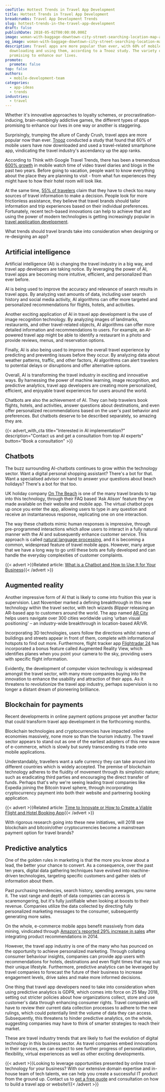 ```yaml
---
ceoTitle: Hottest Trends in Travel App Development
title: Hottest Trends in Travel App Development
breadcrumbs: Travel App Development Trends
slug: hottest-trends-in-the-travel-app-development
draft: false
publishDate: 2018-05-02T00:00:00.000Z
image: woman-with-baggage-downtown-city-street-searching-location-map-application-online-smart-phone-using-gps-navigating.jpg
og_image: woman-with-baggage-downtown-city-street-searching-location-map-application-online-smart-phone-using-gps-navigating.jpg
description: Travel apps are more popular than ever, with 60% of mobile users
  downloading and using them, according to a Tnooz study. The variety of apps
  promising to enhance our lives.
promote:
  promote: false
top: false
authors:
  - mobile-development-team
categories:
  - app-ideas
  - trends
industries:
  - travel
---
```

Whether it's innovative approaches to loyalty schemes, or procrastination-inducing, brain-numbingly addictive games, the different types of apps promising to enhance our lives in one way or another is staggering.

Surprisingly, trumping the allure of Candy Crush, travel apps are more popular now than ever. <a href="https://www.tnooz.com/article/six-out-of-ten-mobile-users-now-downloading-travel-apps/" rel="nofollow" target="_blank">Tnooz</a> conducted a study that found that 60% of mobile users have now downloaded and used a travel-related smartphone app, vindicating the travel industry's ascendancy up the app ranks.

According to Think with Google Travel Trends, there has been a tremendous <a href="https://www.thinkwithgoogle.com/consumer-insights/consumer-purchase-product-reviews/" rel="nofollow" target="_blank">600% growth</a> in mobile watch time of video travel diaries and blogs in the past two years. Before going to vacation, people want to know everything about the place they are planning to visit - from what fun experiences they might have to how their hotel room will look like.

At the same time, <a href="https://www.thinkwithgoogle.com/consumer-insights/consumer-trends/age-of-assistance-travel-marketing/" rel="nofollow" target="_blank">55% of travelers</a> claim that they have to check too many sources of travel information to make a decision. People look for more frictionless assistance, they believe that travel brands should tailor information and trip experiences based on their individual preferences. Fortunately, recent tech-based innovations can help to achieve that and using the power of modern technologies is getting increasingly popular in [travel application development](https://anadea.info/solutions/travel-app-development).

What trends should travel brands take into consideration when designing or re-designing an app?

## Artificial intelligence
Artificial intelligence (AI) is changing the travel industry in a big way, and travel app developers are taking notice. By leveraging the power of AI, travel apps are becoming more intuitive, efficient, and personalized than ever before.

AI is being used to improve the accuracy and relevance of search results in travel apps. By analyzing vast amounts of data, including user search history and social media activity, AI algorithms can offer more targeted and personalized recommendations for flights, hotels, and activities.

Another exciting application of AI in travel app development is the use of image recognition technology. By analyzing images of landmarks, restaurants, and other travel-related objects, AI algorithms can offer more detailed information and recommendations to users. For example, an AI-powered travel app might be able to identify a restaurant in a photo and provide reviews, menus, and reservation options.

Finally, AI is also being used to improve the overall travel experience by predicting and preventing issues before they occur. By analyzing data about weather patterns, traffic, and other factors, AI algorithms can alert travelers to potential delays or disruptions and offer alternative options.

Overall, AI is transforming the travel industry in exciting and innovative ways. By harnessing the power of machine learning, image recognition, and predictive analytics, travel app developers are creating more personalized, efficient, and enjoyable travel experiences for users around the world.

Chatbots are also the achievement of AI. They can help travelers book flights, hotels, and activities, answer questions about destinations, and even offer personalized recommendations based on the user's past behavior and preferences. But chatbots deserve to be described separately, so amazing they are.

{{< advert_with_cta title="Interested in AI implementation?" description="Contact us and get a consultation from top AI experts" button="Book a consultation" >}}

## Chatbots

The buzz surrounding AI-chatbots continues to grow within the technology sector. Want a digital personal shopping assistant? There's a bot for that. Want a specialised advisor on hand to answer your questions about beach holidays? There's a bot for that too.

UK holiday company <a href="https://www.onthebeach.co.uk/" rel="nofollow" target="_blank">On The Beach</a> is one of the many travel brands to tap into this technology, through their FAQ based 'Ask Alison' feature they've made available on their website and mobile app. The virtual chatbot pops up once you enter the app, allowing users to type in any question and receive an instantaneous response, replicating one on one interaction.

The way these chatbots mimic human responses is impressive, through pre-programmed interactions which allow users to interact in a fully natural manner with the AI and subsequently enhance customer service. This approach is called <a href="http://www.mind.ilstu.edu/curriculum/protothinker/natural_language_processing.php" rel="nofollow" target="_blank">natural language processing</a>, and it is becoming a common, widespread feature of travel mobile apps. However, many argue that we have a long way to go until these bots are fully developed and can handle the everyday complexities of customer complaints.

{{< advert >}}Related article: [What is a Chatbot and How to Use It for Your Business](https://anadea.info/blog/what-is-a-chatbot-and-how-to-use-it-for-business){{< /advert >}}

## Augmented reality

Another impressive form of AI that is likely to come into fruition this year is supervision. Last November marked a defining breakthrough in this new technology within the travel sector, with tech wizards *Blippar* releasing an AR-based app to customers around the world. The app named <a href="https://blippar.com/en/resources/blog/2017/11/06/welcome-ar-city-future-maps-and-navigation/" rel="nofollow" target="_blank">AR City</a> helps users navigate over 300 cities worldwide using 'urban visual positioning' – an industry-wide breakthrough in location-based AR/VR.

Incorporating 3D technologies, users follow the directions whilst names of buildings and streets appear in front of them, complete with informational hotspots to find out more. Furthermore, flight tracker app <a href="https://www.flightradar24.com/54,-2/7" rel="nofollow" target="_blank">Flightradar 24</a> has incorporated a bonus feature called Augmented Reality View, which identifies planes when you point your camera to the sky, providing users with specific flight information.

Evidently, the development of computer vision technology is widespread amongst the travel sector, with many more companies buying into the innovation to enhance the usability and attraction of their apps. As it threatens to revolutionize the travel app industry, perhaps supervision is no longer a distant dream of pioneering brilliance.

## Blockchain for payments

Recent developments in online payment options propose yet another factor that could transform travel app development in the forthcoming months.

Blockchain technologies and cryptocurrencies have impacted online economies massively, none more so than the tourism industry. The travel sector appears to stand out as one of the earliest adopters of this new wave of e-commerce, which is slowly but surely transcending its trade onto mobile applications.

Understandably, travellers want a safe currency they can take around into different countries which is widely accepted. The premise of blockchain technology adheres to the fluidity of movement through its simplistic nature; such as eradicating third parties and encouraging the direct transfer of funds. Perhaps that's why we're seeing leading travel companies like Expedia joining the Bitcoin travel sphere, through incorporating cryptocurrency payment into both their website and partnering booking application.

{{< advert >}}Related article: [Time to Innovate or How to Create a Viable Flight and Hotel Booking App](https://anadea.info/blog/time-to-innovate-or-how-to-create-a-viable-flight-and-hotel-booking-app){{< /advert >}}

With rigorous research going into these new initiatives, will 2018 see blockchain and bitcoin/other cryptocurrencies become a mainstream payment option for travel brands?

## Predictive analytics

One of the golden rules in marketing is that the more you know about a lead, the better your chance to convert. As a consequence, over the past ten years, digital data gathering techniques have evolved into machine-driven technologies, targeting specific customers and gather islets of information about them.

Past purchasing tendencies, search history, spending averages, you name it. The vast range and depth of data companies can access is scaremongering, but it's fully justifiable when looking at boosts to their revenue. Companies utilize the data collected by directing fully personalized marketing messages to the consumer, subsequently generating more sales.

On the whole, e-commerce mobile apps benefit massively from data mining, vindicated through <a href="http://rejoiner.com/resources/amazon-recommendations-secret-selling-online/" rel="nofollow" target="_blank">Amazon's reported 29% increase in sales</a> after integrating product recommendations in 2014.

However, the travel app industry is one of the many who has pounced on the opportunity to achieve personalized marketing. Through collating consumer behaviour insights, companies can provide app users with recommendations for hotels, destinations and even flight times that may suit their unique lifestyle. Furthermore, predictive analytics can be leveraged by travel companies to forecast the future of their business to increase engagement levels, drive sales and make more informed decisions.

One thing that travel app developers need to take into consideration when using predictive analytics is GDPR, which comes into force on 25 May 2018, setting out stricter policies about how organizations collect, store and use customer's data through enhancing consumer rights. Travel companies will have to review their current data collection processes to adhere to the new rulings, which could potentially limit the volume of data they can access. Subsequently, this threatens to hinder predictive analytics, on the whole, suggesting companies may have to think of smarter strategies to reach their market.

These are travel industry trends that are likely to fuel the evolution of digital technology in this business sector. As travel companies embed innovations in their services, we can expect to see further progress of personalization, flexibility, virtual experiences as well as other exciting developments.

{{< advert >}}Looking to leverage opportunities presented by online travel technology for your business? With our extensive domain expertise and in-house team of tech talents, we can help you create a successful IT product from the ground up. Contact us to [get a free quote](https://anadea.info/free-project-estimate) and consultation on how to build a travel app or website!{{< /advert >}}
